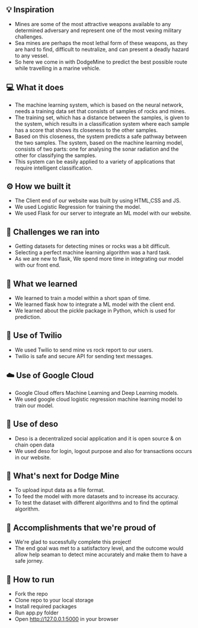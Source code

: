 ## 💡 Inspiration
- Mines are some of the most attractive weapons available to any determined adversary and represent one of the most vexing military challenges.
- Sea mines are perhaps the most lethal form of these weapons, as they are hard to find, difficult to neutralize, and can present a deadly hazard to any vessel.
- So here we come in with DodgeMine to predict the best possible route while travelling in a marine vehicle.

## 💻 What it does
- The machine learning system, which is based on the neural network, needs a training data set that consists of samples of rocks and mines. 
- The training set, which has a distance between the samples, is given to the system, which results in a classification system where each sample has a score that shows its closeness to the other samples.
- Based on this closeness, the system predicts a safe pathway between the two samples. The system, based on the machine learning model, consists of two parts: one for analysing the sonar radiation and the other for classifying the samples.
- This system can be easily applied to a variety of applications that require intelligent classification.

## ⚙️ How we built it
- The Client end of our website was built by using HTML,CSS and JS.
- We used Logistic Regression for training the model.
- We used Flask for our server to integrate an ML model with our website.

## 🧠 Challenges we ran into
- Getting datasets for detecting mines or rocks was a bit difficult.
- Selecting a perfect machine learning algorithm was a hard task.
- As we are new to flask, We spend more time in integrating our model with our front end.

## 📖 What we learned
- We learned to train a model within a short span of time.
- We learned flask how to integrate a ML model with the client end.
- We learned about the pickle package in Python, which is used for prediction.

## 📧 Use of Twilio
- We used Twilio to send mine vs rock report to our users. 
- Twilio is safe and secure API for sending text messages.

## ☁️ Use of Google Cloud
- Google Cloud offers Machine Learning and Deep Learning models.
- We used google cloud logistic regression machine learning model to train our model.

## 📖 Use of deso
- Deso is a decentralized social application and it is open source & on chain open data
- We used deso for login, logout purpose and also for transactions occurs in our website.

## 🚀 What's next for Dodge Mine
- To upload input data as a file format.
- To feed the model with more datasets and to increase its accuracy.
- To test the dataset with different algorithms and to find the optimal algorithm.

## 🏅 Accomplishments that we're proud of
- We're glad to sucessfully complete this project!
- The end goal was met to a satisfactory level, and the outcome would allow help seaman to detect mine accurately and
make them to have a safe jorney.

## 🔨 How to run
- Fork the repo
- Clone repo to your local storage
- Install required packages
- Run app.py folder
- Open http://127.0.0.1:5000 in your browser
